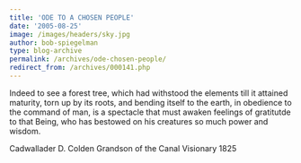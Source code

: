 ```yaml
---
title: 'ODE TO A CHOSEN PEOPLE'
date: '2005-08-25'
image: /images/headers/sky.jpg
author: bob-spiegelman
type: blog-archive
permalink: /archives/ode-chosen-people/
redirect_from: /archives/000141.php
---
```

Indeed to see a forest tree, which had withstood the elements till it attained maturity, torn up by its roots, and bending itself to the earth, in obedience to the command of man, is a spectacle that must awaken feelings of gratitutde to that Being, who has bestowed on his creatures so much power and wisdom.

Cadwallader D. Colden
Grandson of the Canal Visionary
1825
